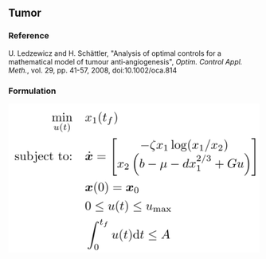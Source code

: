 ## Tumor

### Reference
U. Ledzewicz and H. Schättler, "Analysis of optimal controls for a mathematical model of tumour anti‐angiogenesis", *Optim. Control Appl. Meth.*, vol. 29, pp. 41-57, 2008, doi:10.1002/oca.814

### Formulation
![formulation](assets/formulation.svg)

<!-- ### Solution -->